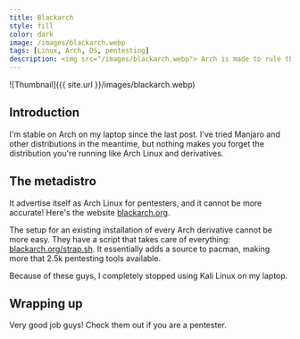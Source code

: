 ```yaml
---
title: Blackarch
style: fill
color: dark
image: /images/blackarch.webp
tags: [Linux, Arch, OS, pentesting]
description: <img src="/images/blackarch.webp"> Arch is made to rule them all. Blackarch is a meta distribution to make all the pentesting tools available on Arch Linux.
---
```


![Thumbnail]({{ site.url }}/images/blackarch.webp)

## Introduction

I'm stable on Arch on my laptop since the last post. I've tried Manjaro and 
other distributions in the meantime, but nothing makes you forget the 
distribution you're running like Arch Linux and derivatives.

## The metadistro

It advertise itself as Arch Linux for pentesters, and it cannot be more 
accurate! Here's the website [blackarch.org](https://blackarch.org/).

The setup for an existing installation of every Arch derivative cannot be more 
easy. They have a script that takes care of everything: 
[blackarch.org/strap.sh](https://blackarch.org/strap.sh). It essentially adds a
source to pacman, making more that 2.5k pentesting tools available.

Because of these guys, I completely stopped using Kali Linux on my laptop.

## Wrapping up

Very good job guys! Check them out if you are a pentester.


